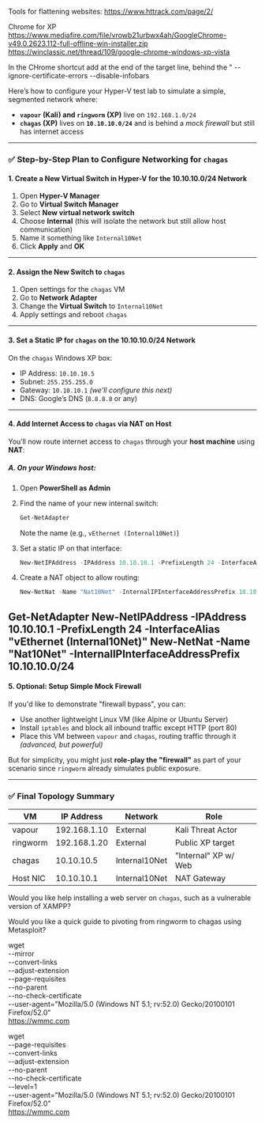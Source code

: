 Tools for flattening websites:
https://www.httrack.com/page/2/

Chrome for XP
https://www.mediafire.com/file/vrowb21urbwx4ah/GoogleChrome-v49.0.2623.112-full-offline-win-installer.zip
https://winclassic.net/thread/109/google-chrome-windows-xp-vista

In the CHrome shortcut add at the end of the target line, behind the "  --ignore-certificate-errors --disable-infobars



Here’s how to configure your Hyper-V test lab to simulate a simple, segmented network where:

* **`vapour` (Kali) and `ringworm` (XP)** live on `192.168.1.0/24`
* **`chagas` (XP)** lives on **`10.10.10.0/24`** and is behind a *mock firewall* but still has internet access

---

### ✅ Step-by-Step Plan to Configure Networking for `chagas`

#### **1. Create a New Virtual Switch in Hyper-V for the 10.10.10.0/24 Network**

1. Open **Hyper-V Manager**
2. Go to **Virtual Switch Manager**
3. Select **New virtual network switch**
4. Choose **Internal** (this will isolate the network but still allow host communication)
5. Name it something like `Internal10Net`
6. Click **Apply** and **OK**

---

#### **2. Assign the New Switch to `chagas`**

1. Open settings for the `chagas` VM
2. Go to **Network Adapter**
3. Change the **Virtual Switch** to `Internal10Net`
4. Apply settings and reboot `chagas`

---

#### **3. Set a Static IP for `chagas` on the 10.10.10.0/24 Network**

On the `chagas` Windows XP box:

* IP Address: `10.10.10.5`
* Subnet: `255.255.255.0`
* Gateway: `10.10.10.1` *(we’ll configure this next)*
* DNS: Google’s DNS (`8.8.8.8` or any)

---

#### **4. Add Internet Access to `chagas` via NAT on Host**

You’ll now route internet access to `chagas` through your **host machine** using **NAT**:

##### A. On your Windows host:

1. Open **PowerShell as Admin**

2. Find the name of your new internal switch:

   ```powershell
   Get-NetAdapter
   ```

   Note the name (e.g., `vEthernet (Internal10Net)`)

3. Set a static IP on that interface:

   ```powershell
   New-NetIPAddress -IPAddress 10.10.10.1 -PrefixLength 24 -InterfaceAlias "vEthernet (Internal10Net)"
   ```

4. Create a NAT object to allow routing:

   ```powershell
   New-NetNat -Name "Nat10Net" -InternalIPInterfaceAddressPrefix 10.10.10.0/24
   ```

Get-NetAdapter
New-NetIPAddress -IPAddress 10.10.10.1 -PrefixLength 24 -InterfaceAlias "vEthernet (Internal10Net)"
New-NetNat -Name "Nat10Net" -InternalIPInterfaceAddressPrefix 10.10.10.0/24
---

#### **5. Optional: Setup Simple Mock Firewall**

If you'd like to demonstrate "firewall bypass", you can:

* Use another lightweight Linux VM (like Alpine or Ubuntu Server)
* Install `iptables` and block all inbound traffic except HTTP (port 80)
* Place this VM between `vapour` and `chagas`, routing traffic through it *(advanced, but powerful)*

But for simplicity, you might just **role-play the "firewall"** as part of your scenario since `ringworm` already simulates public exposure.

---

### ✅ Final Topology Summary

| VM       | IP Address   | Network       | Role                 |
| -------- | ------------ | ------------- | -------------------- |
| vapour   | 192.168.1.10 | External      | Kali Threat Actor    |
| ringworm | 192.168.1.20 | External      | Public XP target     |
| chagas   | 10.10.10.5   | Internal10Net | "Internal" XP w/ Web |
| Host NIC | 10.10.10.1   | Internal10Net | NAT Gateway          |

Would you like help installing a web server on `chagas`, such as a vulnerable version of XAMPP?

Would you like a quick guide to pivoting from ringworm to chagas using Metasploit?


wget \
  --mirror \
  --convert-links \
  --adjust-extension \
  --page-requisites \
  --no-parent \
  --no-check-certificate \
  --user-agent="Mozilla/5.0 (Windows NT 5.1; rv:52.0) Gecko/20100101 Firefox/52.0" \
  https://wmmc.com


wget \
  --page-requisites \
  --convert-links \
  --adjust-extension \
  --no-parent \
  --no-check-certificate \
  --level=1 \
  --user-agent="Mozilla/5.0 (Windows NT 5.1; rv:52.0) Gecko/20100101 Firefox/52.0" \
  https://wmmc.com


